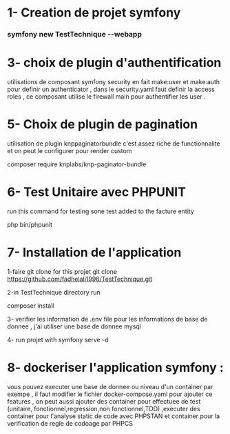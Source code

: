 # 1- Creation de projet symfony 

### symfony new TestTechnique --webapp

# 3- choix de plugin d'authentification

utilisations de composant symfony security en fait make:user et make:auth pour definir un authenticator , dans le security.yaml faut definir la access roles , ce composant utilise le firewall main pour authentifier les user .


# 5- Choix de plugin de pagination 

utilisation de plugin knppaginatorbundle c'est assez riche de functionnalite  et on peut le configurer pour render custom 

composer require knplabs/knp-paginator-bundle


# 6- Test Unitaire avec PHPUNIT

run this command for testing sone test added to the facture entity 

php bin/phpunit

# 7- Installation de l'application

1-faire git clone for this projet 
git clone https://github.com/fadhelali1996/TestTechnique.git

2-in TestTechnique directory run

composer install

3- verifier les information de .env file pour les informations de base de donnee , j'ai utiliser une base de donnee mysql 

4- run projet with symfony serve -d 

# 8- dockeriser l'application symfony :

vous pouvez executer une base de donnee ou niveau d'un container par exempe , il faut modifier le fichier docker-compose.yaml  pour ajouter ce features , on peut aussi ajouter des container pour effectuee de test (unitaire, fonctionnel,regression,non fonctionnel,TDD) ,executer des container pour l'analyse static de code avec PHPSTAN et container pour la verification de regle de codoage par PHPCS

